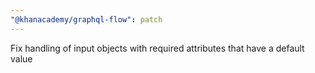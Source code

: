 ```yaml
---
"@khanacademy/graphql-flow": patch
---
```


Fix handling of input objects with required attributes that have a default value

